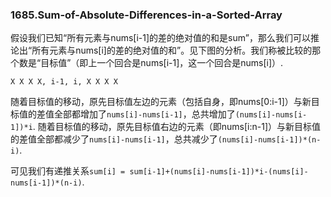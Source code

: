### 1685.Sum-of-Absolute-Differences-in-a-Sorted-Array

假设我们已知“所有元素与nums[i-1]的差的绝对值的和是sum”，那么我们可以推论出“所有元素与nums[i]的差的绝对值的和”。见下图的分析。我们称被比较的那个数是“目标值”（即上一个回合是nums[i-1]，这一个回合是nums[i]）.
```
X X X X, i-1, i, X X X X 
```
随着目标值的移动，原先目标值左边的元素（包括自身，即nums[0:i-1]）与新目标值的差值全部都增加了```nums[i]-nums[i-1]```，总共增加了```(nums[i]-nums[i-1])*i```. 随着目标值的移动，原先目标值右边的元素（即nums[i:n-1]）与新目标值的差值全部都减少了```nums[i]-nums[i-1]```，总共减少了```(nums[i]-nums[i-1])*(n-i)```. 

可见我们有递推关系```sum[i] = sum[i-1]+(nums[i]-nums[i-1])*i-(nums[i]-nums[i-1])*(n-i)```.
